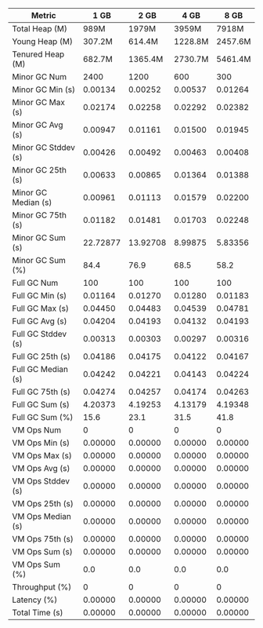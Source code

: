 | Metric | 1 GB | 2 GB | 4 GB | 8 GB |
|------|----|----|----|----|
| Total Heap (M) | 989M | 1979M | 3959M | 7918M |
| Young Heap (M) | 307.2M | 614.4M | 1228.8M | 2457.6M |
| Tenured Heap (M) | 682.7M | 1365.4M | 2730.7M | 5461.4M |
| Minor GC Num | 2400 | 1200 | 600 | 300 |
| Minor GC Min (s) | 0.00134 | 0.00252 | 0.00537 | 0.01264 |
| Minor GC Max (s) | 0.02174 | 0.02258 | 0.02292 | 0.02382 |
| Minor GC Avg (s) | 0.00947 | 0.01161 | 0.01500 | 0.01945 |
| Minor GC Stddev (s) | 0.00426 | 0.00492 | 0.00463 | 0.00408 |
| Minor GC 25th (s) | 0.00633 | 0.00865 | 0.01364 | 0.01388 |
| Minor GC Median (s) | 0.00961 | 0.01113 | 0.01579 | 0.02200 |
| Minor GC 75th (s) | 0.01182 | 0.01481 | 0.01703 | 0.02248 |
| Minor GC Sum (s) | 22.72877 | 13.92708 | 8.99875 | 5.83356 |
| Minor GC Sum (%) | 84.4 | 76.9 | 68.5 | 58.2 |
| Full GC Num | 100 | 100 | 100 | 100 |
| Full GC Min (s) | 0.01164 | 0.01270 | 0.01280 | 0.01183 |
| Full GC Max (s) | 0.04450 | 0.04483 | 0.04539 | 0.04781 |
| Full GC Avg (s) | 0.04204 | 0.04193 | 0.04132 | 0.04193 |
| Full GC Stddev (s) | 0.00313 | 0.00303 | 0.00297 | 0.00316 |
| Full GC 25th (s) | 0.04186 | 0.04175 | 0.04122 | 0.04167 |
| Full GC Median (s) | 0.04242 | 0.04221 | 0.04143 | 0.04224 |
| Full GC 75th (s) | 0.04274 | 0.04257 | 0.04174 | 0.04263 |
| Full GC Sum (s) | 4.20373 | 4.19253 | 4.13179 | 4.19348 |
| Full GC Sum (%) | 15.6 | 23.1 | 31.5 | 41.8 |
| VM Ops Num | 0 | 0 | 0 | 0 |
| VM Ops Min (s) | 0.00000 | 0.00000 | 0.00000 | 0.00000 |
| VM Ops Max (s) | 0.00000 | 0.00000 | 0.00000 | 0.00000 |
| VM Ops Avg (s) | 0.00000 | 0.00000 | 0.00000 | 0.00000 |
| VM Ops Stddev (s) | 0.00000 | 0.00000 | 0.00000 | 0.00000 |
| VM Ops 25th (s) | 0.00000 | 0.00000 | 0.00000 | 0.00000 |
| VM Ops Median (s) | 0.00000 | 0.00000 | 0.00000 | 0.00000 |
| VM Ops 75th (s) | 0.00000 | 0.00000 | 0.00000 | 0.00000 |
| VM Ops Sum (s) | 0.00000 | 0.00000 | 0.00000 | 0.00000 |
| VM Ops Sum (%) | 0.0 | 0.0 | 0.0 | 0.0 |
| Throughput (%) | 0 | 0 | 0 | 0 |
| Latency (%) | 0.00000 | 0.00000 | 0.00000 | 0.00000 |
| Total Time (s) | 0.00000 | 0.00000 | 0.00000 | 0.00000 |
